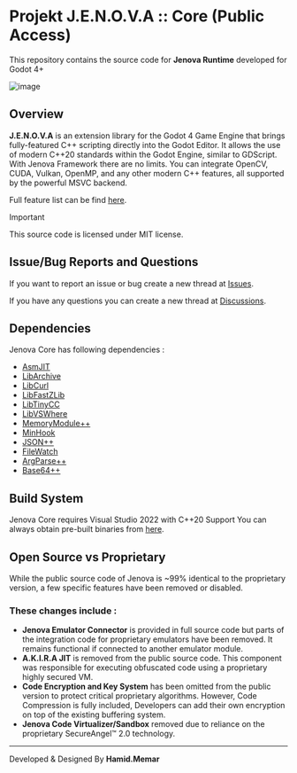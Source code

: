 # Projekt J.E.N.O.V.A :: Core (Public Access)

This repository contains the source code for **Jenova Runtime** developed for Godot 4+

![image](https://github.com/user-attachments/assets/013eed25-7047-407d-aef8-b964203e73b0)

## Overview

**J.E.N.O.V.A** is an extension library for the Godot 4 Game Engine that brings fully-featured C++ scripting directly into the Godot Editor. It allows the use of modern C++20 standards within the Godot Engine, similar to GDScript. With Jenova Framework there are no limits. You can integrate OpenCV, CUDA, Vulkan, OpenMP, and any other modern C++ features, all supported by the powerful MSVC backend.

Full feature list can be find [here](https://github.com/Jenova-Framework/J.E.N.O.V.A).

> [!IMPORTANT]
> This source code is licensed under MIT license.

## Issue/Bug Reports and Questions
If you want to report an issue or bug create a new thread at [Issues](https://github.com/Jenova-Framework/Jenova-Runtime/issues).

If you have any questions you can create a new thread at [Discussions](https://github.com/Jenova-Framework/J.E.N.O.V.A/discussions).

## Dependencies

Jenova Core has following dependencies :

- [AsmJIT](https://github.com/asmjit/asmjit)
- [LibArchive](https://github.com/libarchive/libarchive)
- [LibCurl](https://github.com/curl/curl)
- [LibFastZLib](https://github.com/timotejroiko/fast-zlib)
- [LibTinyCC](http://download.savannah.gnu.org/releases/tinycc/)
- [LibVSWhere](https://github.com/TheAenema/libvswhere)
- [MemoryModule++](https://github.com/bb107/MemoryModulePP)
- [MinHook](https://github.com/TsudaKageyu/minhook)
- [JSON++](https://github.com/nlohmann/json)
- [FileWatch](https://github.com/ThomasMonkman/filewatch)
- [ArgParse++](https://github.com/p-ranav/argparse)
- [Base64++](https://github.com/zaphoyd/websocketpp/blob/master/websocketpp/base64/base64.hpp)

## Build System
Jenova Core requires Visual Studio 2022 with C++20 Support
You can always obtain pre-built binaries from [here](https://github.com/Jenova-Framework/J.E.N.O.V.A/releases).

## Open Source vs Proprietary
While the public source code of Jenova is ~99% identical to the proprietary version, a few specific features have been removed or disabled.
### These changes include :
- **Jenova Emulator Connector**  is provided in full source code but parts of the integration code for proprietary emulators have been removed. It remains functional if connected to another emulator module.
- **A.K.I.R.A JIT** is removed from the public source code. This component was responsible for executing obfuscated code using a proprietary highly secured VM.
- **Code Encryption and Key System** has been omitted from the public version to protect critical proprietary algorithms. However, Code Compression is fully included, Developers can add their own encryption on top of the existing buffering system.
- **Jenova Code Virtualizer/Sandbox** removed due to reliance on the proprietary SecureAngel™ 2.0 technology.

  

----
Developed & Designed By **Hamid.Memar**
